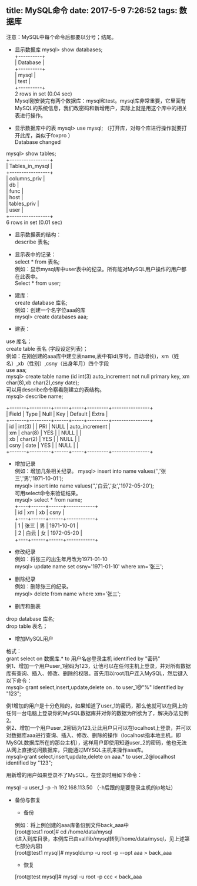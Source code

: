 title: MySQL命令
date: 2017-5-9 7:26:52
tags: 数据库
---
  注意：MySQL中每个命令后都要以分号；结尾。

  * 显示数据库
  mysql> show databases;  
+----------+  
| Database |  
+----------+  
| mysql |  
| test |  
+----------+  
2 rows in set (0.04 sec)  
  Mysql刚安装完有两个数据库：mysql和test。mysql库非常重要，它里面有MySQL的系统信息，我们改密码和新增用户，实际上就是用这个库中的相关表进行操作。

  * 显示数据库中的表
  mysql> use mysql; （打开库，对每个库进行操作就要打开此库，类似于foxpro ）  
Database changed  
  
mysql> show tables;  
+-----------------+  
| Tables\_in\_mysql |  
+-----------------+  
| columns\_priv |  
| db |  
| func |  
| host |  
| tables\_priv |  
| user |  
+-----------------+  
6 rows in set (0.01 sec)  
  * 显示数据表的结构：  
 describe 表名;

 
 * 显示表中的记录：  
 select * from 表名;  
 例如：显示mysql库中user表中的纪录。所有能对MySQL用户操作的用户都在此表中。  
 Select * from user;

 
 * 建库：  
 create database 库名;  
 例如：创建一个名字位aaa的库  
 mysql> create databases aaa;

 
 * 建表： 

 
  use 库名；   
create table 表名 (字段设定列表)；  
例如：在刚创建的aaa库中建立表name,表中有id(序号，自动增长)，xm（姓名）,xb（性别）,csny（出身年月）四个字段  
use aaa;  
mysql> create table name (id int(3) auto\_increment not null primary key, xm char(8),xb char(2),csny date);  
可以用describe命令察看刚建立的表结构。  
mysql> describe name;   
  
 +-------+---------+------+-----+---------+----------------+  
 | Field | Type | Null | Key | Default | Extra |  
 +-------+---------+------+-----+---------+----------------+  
 | id | int(3) | | PRI | NULL | auto\_increment |  
 | xm | char(8) | YES | | NULL | |  
 | xb | char(2) | YES | | NULL | |  
 | csny | date | YES | | NULL | |  
 +-------+---------+------+-----+---------+----------------+  
  * 增加记录  
 例如：增加几条相关纪录。
  mysql> insert into name values(&apos;&apos;,&apos;张三&apos;,&apos;男&apos;,&apos;1971-10-01&apos;);  
mysql> insert into name values(&apos;&apos;,&apos;白云&apos;,&apos;女&apos;,&apos;1972-05-20&apos;);  
 可用select命令来验证结果。   
mysql> select * from name;  
+----+------+------+------------+  
| id | xm | xb | csny |  
+----+------+------+------------+  
| 1 | 张三 | 男 | 1971-10-01 |  
| 2 | 白云 | 女 | 1972-05-20 |  
+----+------+------+------------+  
  * 修改纪录  
 例如：将张三的出生年月改为1971-01-10  
 mysql> update name set csny='1971-01-10' where xm='张三';

 
 * 删除纪录  
 例如：删除张三的纪录。  
 mysql> delete from name where xm='张三';

 
 * 删库和删表 

 
  drop database 库名;   
drop table 表名；  
  * 增加MySQL用户

  格式：  
 grant select on 数据库.* to 用户名@登录主机 identified by "密码"  
 例1、增加一个用户user\_1密码为123，让他可以在任何主机上登录，并对所有数据库有查询、插入、修改、删除的权限。首先用以root用户连入MySQL，然后键入以下命令：  
 mysql> grant select,insert,update,delete on *.* to user\_1@"%" Identified by "123";

  例1增加的用户是十分危险的，如果知道了user\_1的密码，那么他就可以在网上的任何一台电脑上登录你的MySQL数据库并对你的数据为所欲为了，解决办法见例2。  
 例2、增加一个用户user\_2密码为123,让此用户只可以在localhost上登录，并可以对数据库aaa进行查询、插入、修改、删除的操作（localhost指本地主机，即MySQL数据库所在的那台主机），这样用户即使用知道user\_2的密码，他也无法从网上直接访问数据库，只能通过MYSQL主机来操作aaa库。  
 mysql>grant select,insert,update,delete on aaa.* to user\_2@localhost identified by "123";

  用新增的用户如果登录不了MySQL，在登录时用如下命令：

  mysql -u user\_1 -p -h 192.168.113.50 （-h后跟的是要登录主机的ip地址）

 
 * 备份与恢复

 
	 + 备份
	
	 例如：将上例创建的aaa库备份到文件back\_aaa中  
	[root@test1 root]# cd /home/data/mysql  
	(进入到库目录，本例库已由val/lib/mysql转到/home/data/mysql，见上述第七部分内容)  
	[root@test1 mysql]# mysqldump -u root -p --opt aaa > back\_aaa
	
	 
	 + 恢复
	
	 [root@test mysql]# mysql -u root -p ccc < back\_aaa
	
	 
	  
  